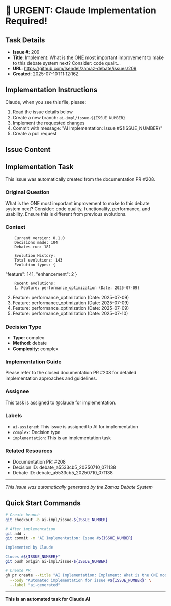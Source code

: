 # 🚨 URGENT: Claude Implementation Required!

## Task Details
- **Issue #**: 209
- **Title**: Implement: What is the ONE most important improvement to make to this debate system next? Consider: code qualit...
- **URL**: https://github.com/lsendel/zamaz-debate/issues/209
- **Created**: 2025-07-10T11:12:16Z

## Implementation Instructions

Claude, when you see this file, please:

1. Read the issue details below
2. Create a new branch: `ai-impl/issue-${ISSUE_NUMBER}`
3. Implement the requested changes
4. Commit with message: "AI Implementation: Issue #${ISSUE_NUMBER}"
5. Create a pull request

## Issue Content

## Implementation Task

This issue was automatically created from the documentation PR #208.

### Original Question
What is the ONE most important improvement to make to this debate system next? Consider: code quality, functionality, performance, and usability. Ensure this is different from previous evolutions.

### Context

        Current version: 0.1.0
        Decisions made: 104
        Debates run: 181
        
        Evolution History:
        Total evolutions: 143
        Evolution types: {
  "feature": 141,
  "enhancement": 2
}
        
        Recent evolutions:
        1. Feature: performance_optimization (Date: 2025-07-09)
2. Feature: performance_optimization (Date: 2025-07-09)
3. Feature: performance_optimization (Date: 2025-07-09)
4. Feature: performance_optimization (Date: 2025-07-09)
5. Feature: performance_optimization (Date: 2025-07-10)
        

### Decision Type
- **Type**: complex
- **Method**: debate
- **Complexity**: complex

### Implementation Guide
Please refer to the closed documentation PR #208 for detailed implementation approaches and guidelines.

### Assignee
This task is assigned to @claude for implementation.

### Labels
- `ai-assigned`: This issue is assigned to AI for implementation
- `complex`: Decision type
- `implementation`: This is an implementation task

### Related Resources
- Documentation PR: #208
- Decision ID: debate_a5533cb5_20250710_071138
- Debate ID: debate_a5533cb5_20250710_071138

---
*This issue was automatically generated by the Zamaz Debate System*


## Quick Start Commands

```bash
# Create branch
git checkout -b ai-impl/issue-${ISSUE_NUMBER}

# After implementation
git add .
git commit -m "AI Implementation: Issue #${ISSUE_NUMBER}

Implemented by Claude

Closes #${ISSUE_NUMBER}"
git push origin ai-impl/issue-${ISSUE_NUMBER}

# Create PR
gh pr create --title "AI Implementation: Implement: What is the ONE most important improvement to make to this debate system next? Consider: code qualit..." \
  --body "Automated implementation for issue #${ISSUE_NUMBER}" \
  --label "ai-generated"
```

---
**This is an automated task for Claude AI**

